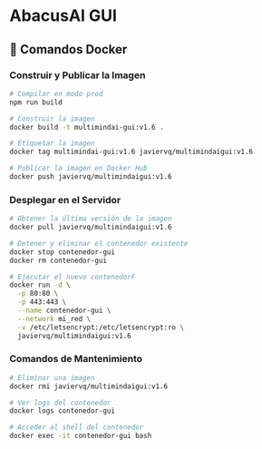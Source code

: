 # AbacusAI GUI

## 🐳 Comandos Docker

### Construir y Publicar la Imagen
```bash
# Compilar en modo prod
npm run build

# Construir la imagen
docker build -t multimindai-gui:v1.6 .

# Etiquetar la imagen
docker tag multimindai-gui:v1.6 javiervq/multimindaigui:v1.6

# Publicar la imagen en Docker Hub
docker push javiervq/multimindaigui:v1.6
```

### Desplegar en el Servidor
```bash
# Obtener la última versión de la imagen
docker pull javiervq/multimindaigui:v1.6

# Detener y eliminar el contenedor existente
docker stop contenedor-gui
docker rm contenedor-gui

# Ejecutar el nuevo contenedorF
docker run -d \
  -p 80:80 \
  -p 443:443 \
  --name contenedor-gui \
  --network mi_red \
  -v /etc/letsencrypt:/etc/letsencrypt:ro \
  javiervq/multimindaigui:v1.6
```

### Comandos de Mantenimiento
```bash
# Eliminar una imagen
docker rmi javiervq/multimindaigui:v1.6

# Ver logs del contenedor
docker logs contenedor-gui

# Acceder al shell del contenedor
docker exec -it contenedor-gui bash
```
